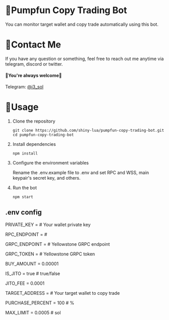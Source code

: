 # 🤖Pumpfun Copy Trading Bot

You can monitor target wallet and copy trade automatically using this bot.

# 💬Contact Me

If you have any question or something, feel free to reach out me anytime via telegram, discord or twitter.
<br>
#### 🌹You're always welcome🌹

Telegram: [@i3_sol](https://t.me/i3_sol) <br>


# 👀Usage
1. Clone the repository

    ```
    git clone https://github.com/shiny-lua/pumpfun-copy-trading-bot.git
    cd pumpfun-copy-trading-bot
    ```
2. Install dependencies

    ```
    npm install
    ```
3. Configure the environment variables

    Rename the .env.example file to .env and set RPC and WSS, main keypair's secret key, and others.

4. Run the bot

    ```
    npm start
    ```


## .env config

PRIVATE_KEY = # Your wallet private key

RPC_ENDPOINT = # 

GRPC_ENDPOINT = # Yellowstone GRPC endpoint

GRPC_TOKEN = # Yellowstone GRPC token

BUY_AMOUNT = 0.00001

IS_JITO = true # true/false

JITO_FEE = 0.0001

TARGET_ADDRESS = # Your target wallet to copy trade

PURCHASE_PERCENT = 100  # %

MAX_LIMIT = 0.0005 # sol

